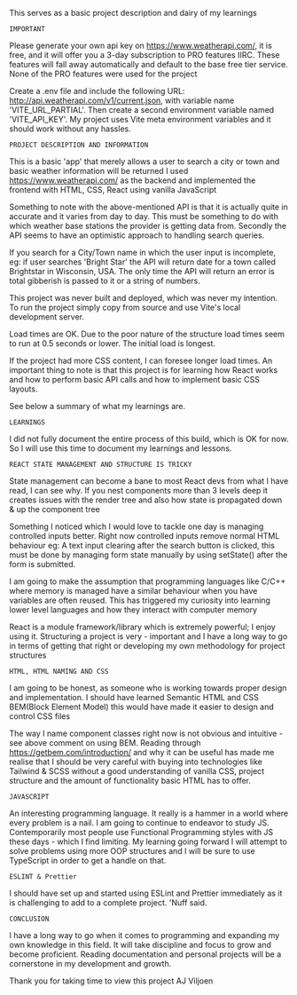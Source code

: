 This serves as a basic project description and dairy of my learnings

    IMPORTANT

Please generate your own api key on https://www.weatherapi.com/, it is free, and it will offer you a 3-day subscription to
PRO features IIRC. These features will fall away automatically and default to the base free tier service. None of the PRO
features were used for the project

Create a .env file and include the following URL: http://api.weatherapi.com/v1/current.json, with variable name 'VITE_URL_PARTIAL'.
Then create a second environment variable named 'VITE_API_KEY'. My project uses Vite meta environment variables and it
should work without any hassles.

    PROJECT DESCRIPTION AND INFORMATION

This is a basic 'app' that merely allows a user to search a city or town and basic weather information will be returned
I used https://www.weatherapi.com/ as the backend and implemented the frontend with HTML, CSS, React using vanilla JavaScript

Something to note with the above-mentioned API is that it is actually quite in accurate and it varies from day to day. 
This must be something to do with which weather base stations the provider is getting data from. Secondly the API seems
to have an optimistic approach to handling search queries. 

If you search for a City/Town name in which the user input is incomplete, eg: if user searches 'Bright Star' the API will
return date for a town called Brightstar in Wisconsin, USA. The only time the API will return an error is total gibberish is 
passed to it or a string of numbers. 

This project was never built and deployed, which was never my intention. To run the project simply copy from source and use 
Vite's local development server. 

Load times are OK. Due to the poor nature of the structure load times seem to run at 0.5 seconds
or lower. The initial load is longest. 

If the project had more CSS content, I can foresee longer load times. 
An important thing to note is that this project is for learning how React works and how to perform basic API calls 
and how to implement basic CSS layouts.

See below a summary of what my learnings are. 

    LEARNINGS  

I did not fully document the entire process of this build, which is OK for now. So I will use this time to document my
learnings and lessons. 

    REACT STATE MANAGEMENT AND STRUCTURE IS TRICKY 

State management can become a bane to most React devs from what I have read, I can see why. If you nest components more 
than 3 levels deep it creates issues with the render tree and also how state is propagated down & up the component tree

Something I noticed which I would love to tackle one day is managing controlled inputs better. 
Right now controlled inputs remove normal HTML behaviour eg: A text input clearing after the search button is clicked, 
this must be done by managing form state manually by using setState() after the form is submitted.

I am going to make the assumption that programming languages like C/C++ where memory is managed have a similar behaviour
when you have variables are often reused. This has triggered my curiosity into learning lower level languages and how 
they interact with computer memory

React is a module framework/library which is extremely powerful; I enjoy using it. Structuring a project is very -
important and I have a long way to go in terms of getting that right or developing my own methodology for project structures

    HTML, HTML NAMING AND CSS

I am going to be honest, as someone who is working towards proper design and implementation. I should have learned 
Semantic HTML and CSS BEM(Block Element Model) this would have made it easier to design and control CSS files

The way I name component classes right now is not obvious and intuitive - see above comment on using BEM. Reading through
https://getbem.com/introduction/ and why it can be useful has made me realise that I should be very careful with buying 
into technologies like Tailwind & SCSS without a good understanding of vanilla CSS, project structure and the amount of 
functionality basic HTML has to offer. 

    JAVASCRIPT

An interesting programming language. It really is a hammer in a world where every problem is a nail. 
I am going to continue to endeavor to study JS. Contemporarily most people use Functional Programming styles with JS 
these days - which I find limiting. My learning going forward I will attempt to solve problems using more OOP structures
and I will be sure to use TypeScript in order to get a handle on that. 

    ESLINT & Prettier

I should have set up and started using ESLint and Prettier immediately as it is challenging to add to a complete project. 'Nuff said. 

    CONCLUSION 

I have a long way to go when it comes to programming and expanding my own knowledge in this field.
It will take discipline and focus to grow and become proficient. Reading documentation and personal projects will be a 
cornerstone in my development and growth. 



Thank you for taking time to view this project
AJ Viljoen





